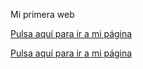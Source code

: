 Mi primera web

[Pulsa aquí para ir a mi página](https://nuriaga.github.io/web/)<p>
[Pulsa aquí para ir a mi página](https://nuriaga.github.io/NuriaGA.github.io/)
